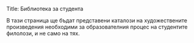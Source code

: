 Title: Библиотека за студента

В тази страница ще бъдат представени каталози на художествените произведения необходими за образователния процес на студентите филолози, и не само на тях.
